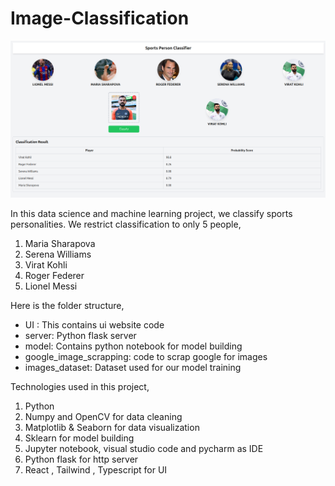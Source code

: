 # Image-Classification

![](ui_snapshot.png)

In this data science and machine learning project, we classify sports personalities. We restrict classification to only 5 people,

1. Maria Sharapova
2. Serena Williams
3. Virat Kohli
4. Roger Federer
5. Lionel Messi

Here is the folder structure,

- UI : This contains ui website code
- server: Python flask server
- model: Contains python notebook for model building
- google_image_scrapping: code to scrap google for images
- images_dataset: Dataset used for our model training

Technologies used in this project,

1. Python
2. Numpy and OpenCV for data cleaning
3. Matplotlib & Seaborn for data visualization
4. Sklearn for model building
5. Jupyter notebook, visual studio code and pycharm as IDE
6. Python flask for http server
7. React , Tailwind , Typescript for UI
